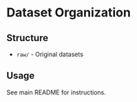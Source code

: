 # Dataset Organization

## Structure
- `raw/` - Original datasets

## Usage
See main README for instructions.
